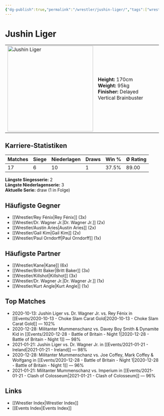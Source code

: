 ```yaml
---
{"dg-publish":true,"permalink":"/wrestler/jushin-liger/","tags":["wrestler"],"noteIcon":"","created":"2025-08-11T09:33:19.524+02:00"}
---
```



# Jushin Liger

<table>
<tr>
<td><img src="Jushin Liger.png" width="280" alt="Jushin Liger"></td>
<td>
<b>Height:</b> 170cm<br>
<b>Weight:</b> 95kg<br>
<b>Finisher:</b> Delayed Vertical Brainbuster<br>
</td>
</tr>
</table>

## Karriere-Statistiken

| Matches | Siege | Niederlagen | Draws | Win % | Ø Rating |
|---------|-------|-------------|-------|-------|-----------|
| 17 | 6 | 10 | 1 | 37.5% | 89.00 |

**Längste Siegesserie:** 2<br>**Längste Niederlagenserie:** 3<br>**Aktuelle Serie:** draw (1 in Folge)


## Häufigste Gegner
- [[Wrestler/Rey Fénix\|Rey Fénix]] (3x)
- [[Wrestler/Dr. Wagner Jr.\|Dr. Wagner Jr.]] (2x)
- [[Wrestler/Austin Aries\|Austin Aries]] (2x)
- [[Wrestler/Gail Kim\|Gail Kim]] (2x)
- [[Wrestler/Paul Orndorff\|Paul Orndorff]] (1x)

## Häufigste Partner
- [[Wrestler/Kane\|Kane]] (6x)
- [[Wrestler/Britt Baker\|Britt Baker]] (3x)
- [[Wrestler/Killshot\|Killshot]] (3x)
- [[Wrestler/Dr. Wagner Jr.\|Dr. Wagner Jr.]] (1x)
- [[Wrestler/Kurt Angle\|Kurt Angle]] (1x)

## Top Matches
- 2020-10-13: Jushin Liger vs. Dr. Wagner Jr. vs. Rey Fénix in [[Events/2020-10-13 - Choke Slam Carat Gold\|2020-10-13 - Choke Slam Carat Gold]] — 102%
- 2020-12-28: Militanter Mummenschanz vs. Davey Boy Smith & Dynamite Kid in [[Events/2020-12-28 - Battle of Britain - Night 1\|2020-12-28 - Battle of Britain - Night 1]] — 98%
- 2021-01-21: Jushin Liger vs. Dr. Wagner Jr. in [[Events/2021-01-21 - Ireland\|2021-01-21 - Ireland]] — 98%
- 2020-12-28: Militanter Mummenschanz vs. Joe Coffey, Mark Coffey & Wolfgang in [[Events/2020-12-28 - Battle of Britain - Night 1\|2020-12-28 - Battle of Britain - Night 1]] — 96%
- 2021-01-21: Militanter Mummenschanz vs. Imperium in [[Events/2021-01-21 - Clash of Colosseum\|2021-01-21 - Clash of Colosseum]] — 96%

## Links
- [[Wrestler Index\|Wrestler Index]]
- [[Events Index\|Events Index]]

